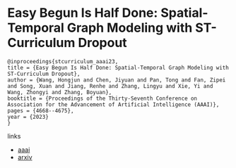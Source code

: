 # Easy Begun Is Half Done: Spatial-Temporal Graph Modeling with ST-Curriculum Dropout

```
@inproceedings{stcurriculum_aaai23,
title = {Easy Begun Is Half Done: Spatial-Temporal Graph Modeling with ST-Curriculum Dropout},
author = {Wang, Hongjun and Chen, Jiyuan and Pan, Tong and Fan, Zipei and Song, Xuan and Jiang, Renhe and Zhang, Lingyu and Xie, Yi and Wang, Zhongyi and Zhang, Boyuan},
booktitle = {Proceedings of the Thirty-Seventh Conference on Association for the Advancement of Artificial Intelligence (AAAI)},
pages = {4668--4675},
year = {2023}
}
```

links
- [aaai](https://ojs.aaai.org/index.php/AAAI/article/view/25590)
- [arxiv](https://arxiv.org/abs/2211.15182)
